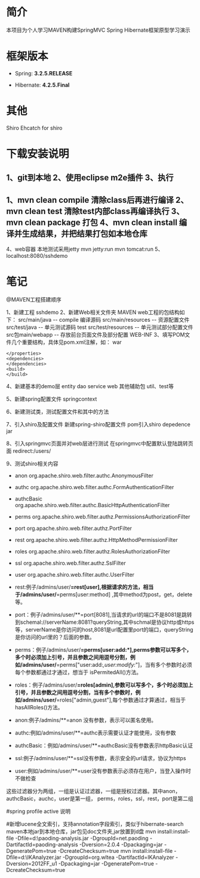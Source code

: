 # 简介

本项目为个人学习MAVEN构建SpringMVC Spring Hibernate框架原型学习演示

# 框架版本

* Spring: **3.2.5.RELEASE**

* Hibernate: **4.2.5.Final**

# 其他
Shiro
Ehcatch for shiro

# 下载安装说明
1、git到本地
2、使用eclipse m2e插件 
3、执行
----------------------------------------------------
1、mvn clean compile    清除class后再进行编译
2、mvn clean test            清除test内部class再编译执行
3、mvn clean package    打包
4、mvn clean install        编译并生成结果，并把结果打包如本地仓库
------------------------------------------------------
4、web容器 本地测试采用jetty
	mvn jetty:run
	mvn tomcat:run
5、localhost:8080/sshdemo


# 笔记
@MAVEN工程搭建顺序

1、新建工程 sshdemo
2、新建Web相关文件夹
    MAVEN web工程的包结构如下：
    src/main/java    -- compile 编译源码
    src/main/resources    -- 资源配置文件
    src/test/java -- 单元测试源码 test
    src/test/resources -- 单元测试部分配置文件
    src包main/webapp -- 存放前台页面文件及部分配置 WEB-INF
3、填写POM文件几个重要结构，具体见pom.xml注解，如：
    <packaging>war</packaging>
    <properties>
        
    </properties>
    <dependencies>
    </dependencies>
    <build>
    </build>

4、新建基本的demo层 entity dao service web
    其他辅助包 util、test等
    
5、新建spring配置文件
    springcontext

6、新建测试类，测试配置文件和其中的方法

7、引入shiro及配置文件
    新建spring-shiro配置文件
    pom引入shiro depedence jar
    
    
8、引入springmvc页面并对web层进行测试
    在springmvc中配置默认登陆跳转页面 redirect:/users/
    
9、测试shiro相关内容
* anon
org.apache.shiro.web.filter.authc.AnonymousFilter
* authc
org.apache.shiro.web.filter.authc.FormAuthenticationFilter
* authcBasic
org.apache.shiro.web.filter.authc.BasicHttpAuthenticationFilter
* perms
org.apache.shiro.web.filter.authz.PermissionsAuthorizationFilter
* port
org.apache.shiro.web.filter.authz.PortFilter
* rest
org.apache.shiro.web.filter.authz.HttpMethodPermissionFilter
* roles
org.apache.shiro.web.filter.authz.RolesAuthorizationFilter
* ssl
org.apache.shiro.web.filter.authz.SslFilter
* user
org.apache.shiro.web.filter.authc.UserFilter

* rest:例子/admins/user/**=rest[user],根据请求的方法，相当于/admins/user/**=perms[user:method] ,其中method为post，get，delete等。
* port：例子/admins/user/**=port[8081],当请求的url的端口不是8081是跳转到schemal://serverName:8081?queryString,其中schmal是协议http或https等，serverName是你访问的host,8081是url配置里port的端口，queryString
是你访问的url里的？后面的参数。
* perms：例子/admins/user/**=perms[user:add:*],perms参数可以写多个，多个时必须加上引号，并且参数之间用逗号分割，例如/admins/user/**=perms["user:add:*,user:modify:*"]，当有多个参数时必须每个参数都通过才通过，想当于
isPermitedAll()方法。
* roles：例子/admins/user/**=roles[admin],参数可以写多个，多个时必须加上引号，并且参数之间用逗号分割，当有多个参数时，例如/admins/user/**=roles["admin,guest"],每个参数通过才算通过，相当于hasAllRoles()方法。
* anon:例子/admins/**=anon 没有参数，表示可以匿名使用。
* authc:例如/admins/user/**=authc表示需要认证才能使用，没有参数
* authcBasic：例如/admins/user/**=authcBasic没有参数表示httpBasic认证
* ssl:例子/admins/user/**=ssl没有参数，表示安全的url请求，协议为https
* user:例如/admins/user/**=user没有参数表示必须存在用户，当登入操作时不做检查
 
这些过滤器分为两组，一组是认证过滤器，一组是授权过滤器。其中anon，authcBasic，auchc，user是第一组，
perms，roles，ssl，rest，port是第二组

#spring profile active 说明

#新增lucene全文索引，支持annotation字段索引，类似于hibernate-search
maven本地jar到本地仓库，jar包见doc文件夹,jar放置到d盘
mvn install:install-file -Dfile=d:\paoding-analysis.jar -DgroupId=net.paoding -DartifactId=paoding-analysis -Dversion=2.0.4 -Dpackaging=jar -DgeneratePom=true -DcreateChecksum=true
mvn install:install-file -Dfile=d:\IKAnalyzer.jar -DgroupId=org.wltea -DartifactId=IKAnalyzer -Dversion=2012FF_u1 -Dpackaging=jar -DgeneratePom=true -DcreateChecksum=true

